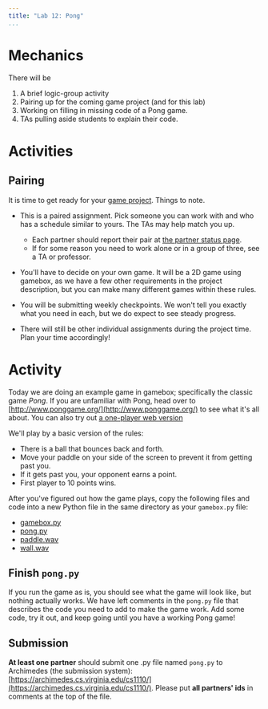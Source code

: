 ```yaml
---
title: "Lab 12: Pong"
...
```


# Mechanics

There will be 

1.  A brief logic-group activity
1.  Pairing up for the coming game project (and for this lab)
1.  Working on filling in missing code of a Pong game.
1.  TAs pulling aside students to explain their code.

# Activities

## Pairing

It is time to get ready for your [game project](project.html).
Things to note.

-   This is a paired assignment.  Pick someone you can work with and who has a schedule similar to yours.  The TAs may help match you up.

    -   Each partner should report their pair at [the partner status page](https://archimedes.cs.virginia.edu/cs1110/partners.php).
    -   If for some reason you need to work alone or in a group of three, see a TA or professor.

-   You'll have to decide on your own game.  It will be a 2D game using gamebox, as we have a few other requirements in the project description, but you can make many different games within these rules.
-   You will be submitting weekly checkpoints.  We won't tell you exactly what you need in each, but we do expect to see steady progress.
-   There will still be other individual assignments during the project time.  Plan your time accordingly!

# Activity

Today we are doing an example game in gamebox; specifically the classic game *Pong*.
If you are unfamiliar with Pong, head over to [http://www.ponggame.org/](http://www.ponggame.org/) to see what it's all about.
You can also try out [a one-player web version](pong.html)

We'll play by a basic version of the rules:

-   There is a ball that bounces back and forth.
-   Move your paddle on your side of the screen to prevent it from getting past you.
-   If it gets past you, your opponent earns a point.
-   First player to 10 points wins.

After you've figured out how the game plays, copy the following files and code into a new Python file in the same directory as your `gamebox.py` file:

-   [gamebox.py](http://cs1110.cs.virginia.edu/code/gamebox/gamebox.py)
-   [pong.py](http://cs1110.cs.virginia.edu/code/gamebox/pong.py)
-   [paddle.wav](http://cs1110.cs.virginia.edu/code/gamebox/paddle.wav)
-   [wall.wav](http://cs1110.cs.virginia.edu/code/gamebox/wall.wav)

## Finish `pong.py`

If you run the game as is, you should see what the game will look like, but nothing actually works.
We have left comments in the `pong.py` file that describes the code you need to add to make the game work.
Add some code, try it out, and keep going until you have a working Pong game!


## Submission

**At least one partner** should submit one .py file named `pong.py` to Archimedes (the submission system):
[https://archimedes.cs.virginia.edu/cs1110/](https://archimedes.cs.virginia.edu/cs1110/).
Please put **all partners' ids** in comments at the top of the file.
